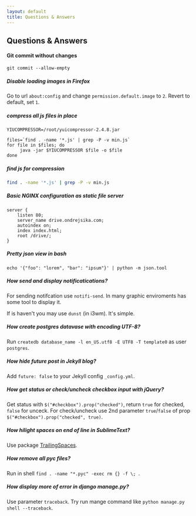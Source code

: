 ```yaml
---
layout: default
title: Questions & Answers
---
```


## Questions & Answers

#### Git commit without changes

`git commit --allow-empty`

##### Disable loading images in Firefox

Go to url `about:config` and change `permission.default.image` to `2`. Revert to default, set `1`.

##### compress all js files in place

```
YIUCOMPRESSOR=/root/yuicompressor-2.4.8.jar

files=`find . -name '*.js' | grep -P -v min.js`
for file in $files; do
     java -jar $YIUCOMPRESSOR $file -o $file
done
```

##### find js for compression

``` bash
find . -name '*.js' | grep -P -v min.js
```

##### Basic NGINX configuration as static file server

```
server {
    listen 80;
    server_name drive.ondrejsika.com;
    autoindex on;
    index index.html;
    root /drive/;
}
```

##### Pretty json view in bash

`echo '{"foo": "lorem", "bar": "ipsum"}' | python -m json.tool`

##### How send and display notificatications?

For sending notifcation use `notifi-send`. In many graphic enviroments has some tool to display it.

If is haven't you may use `dunst` (in i3wm). It's simple.

##### How create postgres datavase with encoding UTF-8?

Run `createdb database_name -l en_US.utf8 -E UTF8 -T template0` as user `postgres`.

##### How hide future post in Jekyll blog?

Add `future: false` to your Jekyll config `_config.yml`.

##### How get status or check/uncheck checkbox input with jQuery?

Get status with `$("#checkbox").prop("checked")`, return `true` for checked, `false` for unceck. For check/uncheck use 2nd parameter `true`/`false` of prop `$("#checkbox").prop("checked", true)`.

##### How hilight spaces on end of line in SublimeText?

Use package [TrailingSpaces](https://github.com/SublimeText/TrailingSpaces).

##### How remove all pyc files?

Run in shell `find . -name "*.pyc" -exec rm {} -f \; `.

##### How display more of error in django manage.py?

Use parameter `traceback`. Try run mange command like `python manage.py shell --traceback`.
